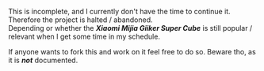 This is incomplete, and I currently don't have the time to continue it.  
Therefore the project is halted / abandoned.  
Depending or whether the ***Xiaomi Mijia Giiker Super Cube*** is still popular / relevant when I get some time in my schedule.   
  
If anyone wants to fork this and work on it feel free to do so. Beware tho, as it is ***not*** documented.

